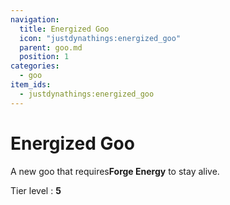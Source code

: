 ```yaml
---
navigation:
  title: Energized Goo
  icon: "justdynathings:energized_goo"
  parent: goo.md
  position: 1
categories:
  - goo
item_ids:
  - justdynathings:energized_goo
---
```


# Energized Goo

A new goo that requires**Forge Energy** to stay alive.

Tier level : **5**

<BlockImage id="justdynathings:energized_goo" scale="4.0" p:alive="false"/>
<BlockImage id="justdynathings:energized_goo" scale="4.0" p:alive="true"/>

<RecipeFor id="justdynathings:energized_goo" />

